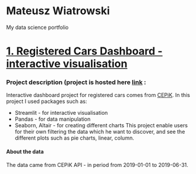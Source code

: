# Mateusz Wiatrowski
My data science portfolio

# [1. Registered Cars Dashboard - interactive visualisation](https://github.com/zyechu/AnaliticsDash)
### Project description  (project is hosted here [link](https://share.streamlit.io/zyechu/analiticsdash/deploy/main.py) :
Interactive dashboard project for registered cars comes from [CEPiK](http://www.cepik.gov.pl/). In this project I used packages such as:
- Streamlit - for interactive visualisation
- Pandas - for data manipulation
- Seaborn, Altair - for creating different charts
This project enable users for their own filtering the data which he want to discover, and see the different plots such as pie charts, linear, column.

#### About the data
The data came from CEPiK API - in period from 2019-01-01 to 2019-06-31.
